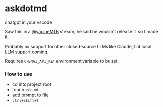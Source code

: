 # askdotmd
 chatgpt in your vscode

Saw this in a [@yacineMTB](https://twitter.com/yacineMTB) stream, he said he wouldn't release it, so I made it.

Probably no support for other closed-source LLMs like Claude, but local LLM support coming.

Requires `OPENAI_API_KEY` environment variable to be set.

### How to use
- cd into project root
- touch `ask.md`
- add prompt to file
- `ctrl+shift+l`
